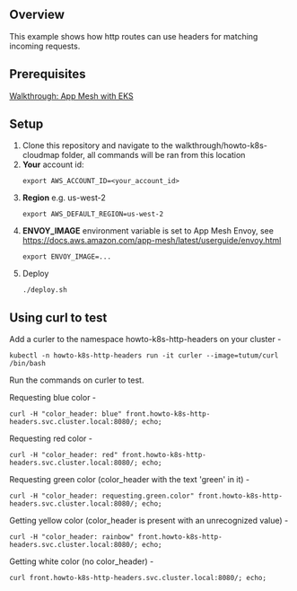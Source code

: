 ## Overview
This example shows how http routes can use headers for matching incoming requests.

## Prerequisites
[Walkthrough: App Mesh with EKS](../eks/)

## Setup

1. Clone this repository and navigate to the walkthrough/howto-k8s-cloudmap folder, all commands will be ran from this location
2. **Your** account id:
    ```
    export AWS_ACCOUNT_ID=<your_account_id>
    ```
3. **Region** e.g. us-west-2
    ```
    export AWS_DEFAULT_REGION=us-west-2
    ```
4. **ENVOY_IMAGE** environment variable is set to App Mesh Envoy, see https://docs.aws.amazon.com/app-mesh/latest/userguide/envoy.html
    ```
    export ENVOY_IMAGE=...
    ```
5. Deploy
    ```.
    ./deploy.sh
    ```
   
## Using curl to test

Add a curler to the namespace howto-k8s-http-headers on your cluster -
```
kubectl -n howto-k8s-http-headers run -it curler --image=tutum/curl /bin/bash
```

Run the commands on curler to test.

Requesting blue color -
```
curl -H "color_header: blue" front.howto-k8s-http-headers.svc.cluster.local:8080/; echo;
```

Requesting red color -
```
curl -H "color_header: red" front.howto-k8s-http-headers.svc.cluster.local:8080/; echo;
```

Requesting green color (color_header with the text 'green' in it) -
```
curl -H "color_header: requesting.green.color" front.howto-k8s-http-headers.svc.cluster.local:8080/; echo;
```

Getting yellow color (color_header is present with an unrecognized value) -
```
curl -H "color_header: rainbow" front.howto-k8s-http-headers.svc.cluster.local:8080/; echo;
```

Getting white color (no color_header) -
```
curl front.howto-k8s-http-headers.svc.cluster.local:8080/; echo;
```
